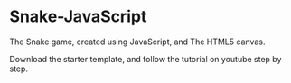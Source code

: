 # Snake-JavaScript

The Snake game, created using JavaScript, and The HTML5 canvas.

Download the starter template, and follow the tutorial on youtube step by step.
